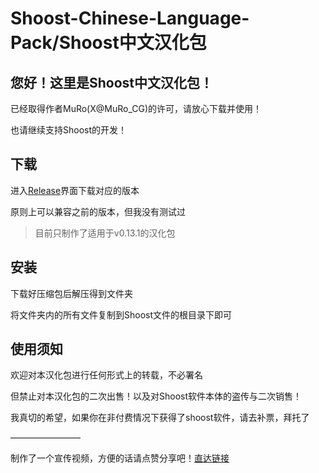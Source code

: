 # Shoost-Chinese-Language-Pack/Shoost中文汉化包

## 您好！这里是Shoost中文汉化包！
已经取得作者MuRo(X@MuRo_CG)的许可，请放心下载并使用！

也请继续支持Shoost的开发！

## 下载
进入[Release](https://github.com/aixeka/Shoost-Chinese-Language-Pack/releases)界面下载对应的版本

原则上可以兼容之前的版本，但我没有测试过

>目前只制作了适用于v0.13.1的汉化包
## 安装
下载好压缩包后解压得到文件夹

将文件夹内的所有文件复制到Shoost文件的根目录下即可


## 使用须知
欢迎对本汉化包进行任何形式上的转载，不必署名

但禁止对本汉化包的二次出售！以及对Shoost软件本体的盗传与二次销售！

我真切的希望，如果你在非付费情况下获得了shoost软件，请去补票，拜托了


————————

制作了一个宣传视频，方便的话请点赞分享吧！[直达链接](https://www.bilibili.com/video/BV1aDj7zFEt7)
